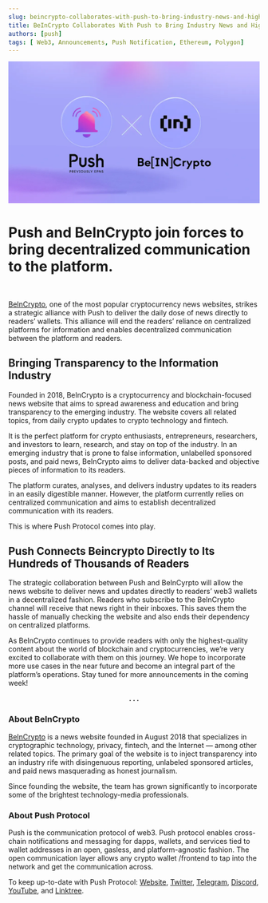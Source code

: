 ```yaml
---
slug: beincrypto-collaborates-with-push-to-bring-industry-news-and-high-quality-content-directly-to
title: BeInCrypto Collaborates With Push to Bring Industry News and High-Quality Content Directly to Readers’ Wallets
authors: [push]
tags: [ Web3, Announcements, Push Notification, Ethereum, Polygon]
---
```


![Cover image of BeInCrypto Collaborates With Push to Bring Industry News and High-Quality Content Directly to Readers’ Wallets](./cover-image.webp)

<!--customheaderpoint-->
# Push and BeInCrypto join forces to bring decentralized communication to the platform.
<br/>

[BeInCrypto](https://beincrypto.com/), one of the most popular cryptocurrency news websites, strikes a strategic alliance with Push to deliver the daily dose of news directly to readers’ wallets. This alliance will end the readers’ reliance on centralized platforms for information and enables decentralized communication between the platform and readers.

<!--truncate-->

## Bringing Transparency to the Information Industry
Founded in 2018, BeInCrypto is a cryptocurrency and blockchain-focused news website that aims to spread awareness and education and bring transparency to the emerging industry. The website covers all related topics, from daily crypto updates to crypto technology and fintech.

It is the perfect platform for crypto enthusiasts, entrepreneurs, researchers, and investors to learn, research, and stay on top of the industry. In an emerging industry that is prone to false information, unlabelled sponsored posts, and paid news, BeInCrypto aims to deliver data-backed and objective pieces of information to its readers.

The platform curates, analyses, and delivers industry updates to its readers in an easily digestible manner. However, the platform currently relies on centralized communication and aims to establish decentralized communication with its readers.

This is where Push Protocol comes into play.

## Push Connects Beincrypto Directly to Its Hundreds of Thousands of Readers
The strategic collaboration between Push and BeInCyrpto will allow the news website to deliver news and updates directly to readers’ web3 wallets in a decentralized fashion. Readers who subscribe to the BeInCrypto channel will receive that news right in their inboxes. This saves them the hassle of manually checking the website and also ends their dependency on centralized platforms.

As BeInCrypto continues to provide readers with only the highest-quality content about the world of blockchain and cryptocurrencies, we’re very excited to collaborate with them on this journey. We hope to incorporate more use cases in the near future and become an integral part of the platform’s operations. Stay tuned for more announcements in the coming week!

<center><b>.  .  .</b></center>

### About BeInCrypto
[BeInCrypto](https://beincrypto.com/) is a news website founded in August 2018 that specializes in cryptographic technology, privacy, fintech, and the Internet — among other related topics. The primary goal of the website is to inject transparency into an industry rife with disingenuous reporting, unlabeled sponsored articles, and paid news masquerading as honest journalism.

Since founding the website, the team has grown significantly to incorporate some of the brightest technology-media professionals.



### About Push Protocol

Push is the communication protocol of web3. Push protocol enables cross-chain notifications and messaging for dapps, wallets, and services tied to wallet addresses in an open, gasless, and platform-agnostic fashion. The open communication layer allows any crypto wallet /frontend to tap into the network and get the communication across.

To keep up-to-date with Push Protocol: [Website](https://push.org/), [Twitter](https://twitter.com/pushprotocol), [Telegram](https://t.me/epnsproject), [Discord](https://discord.gg/pushprotocol), [YouTube](https://www.youtube.com/c/EthereumPushNotificationService), and [Linktree](https://linktr.ee/pushprotocol).
